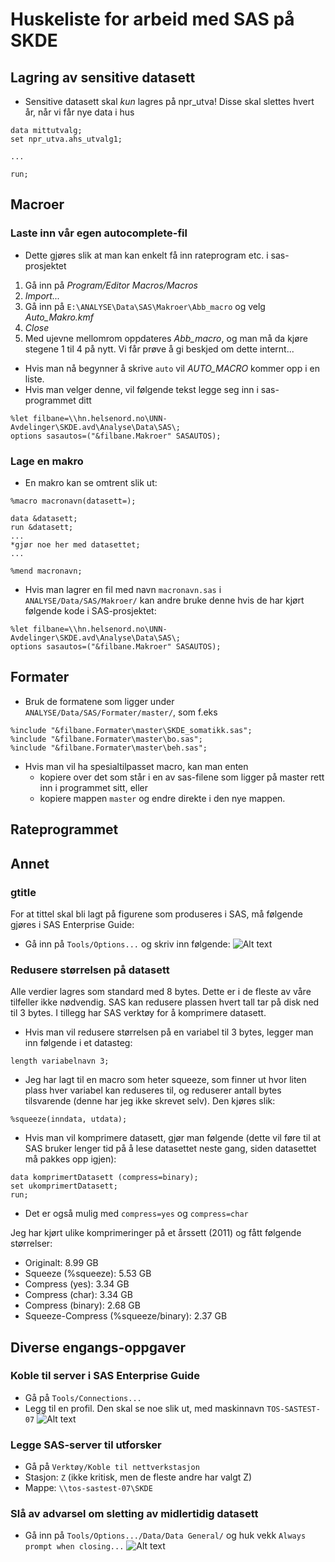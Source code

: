 # Huskeliste for arbeid med SAS på SKDE

## Lagring av sensitive datasett

- Sensitive datasett skal *kun* lagres på npr_utva! Disse skal slettes hvert år, når vi får nye data i hus
```sas
data mittutvalg;
set npr_utva.ahs_utvalg1;

...

run;
```


## Macroer

### Laste inn vår egen autocomplete-fil

- Dette gjøres slik at man kan enkelt få inn rateprogram etc. i sas-prosjektet

1. Gå inn på *Program/Editor Macros/Macros*
2. *Import...*
3. Gå inn på `E:\ANALYSE\Data\SAS\Makroer\Abb_macro` og velg *Auto_Makro.kmf*
4. *Close*
5. Med ujevne mellomrom oppdateres *Abb_macro*, og man må da kjøre stegene 1 til 4 på nytt. Vi får prøve å gi beskjed om dette internt...

- Hvis man nå begynner å skrive `auto` vil *AUTO_MACRO* kommer opp i en liste.
- Hvis man velger denne, vil følgende tekst legge seg inn i sas-programmet ditt
```
%let filbane=\\hn.helsenord.no\UNN-Avdelinger\SKDE.avd\Analyse\Data\SAS\;
options sasautos=("&filbane.Makroer" SASAUTOS);
```

### Lage en makro

- En makro kan se omtrent slik ut:
```
%macro macronavn(datasett=);

data &datasett;
run &datasett;
...
*gjør noe her med datasettet;
...

%mend macronavn;
```
- Hvis man lagrer en fil med navn `macronavn.sas` i `ANALYSE/Data/SAS/Makroer/` kan andre bruke denne hvis de har kjørt følgende kode i SAS-prosjektet:
```
%let filbane=\\hn.helsenord.no\UNN-Avdelinger\SKDE.avd\Analyse\Data\SAS\;
options sasautos=("&filbane.Makroer" SASAUTOS);
```

## Formater

- Bruk de formatene som ligger under `ANALYSE/Data/SAS/Formater/master/`, som f.eks
```
%include "&filbane.Formater\master\SKDE_somatikk.sas";
%include "&filbane.Formater\master\bo.sas";
%include "&filbane.Formater\master\beh.sas";
```
- Hvis man vil ha spesialtilpasset macro, kan man enten 
  - kopiere over det som står i en av sas-filene som ligger på master rett inn i programmet sitt, eller
  - kopiere mappen `master` og endre direkte i den nye mappen.

## Rateprogrammet


  
## Annet

### gtitle

For at tittel skal bli lagt på figurene som produseres i SAS, må følgende gjøres i SAS Enterprise Guide:

- Gå inn på `Tools/Options...` og skriv inn følgende:
![Alt text](figurer/sas_gtitle.png)

### Redusere størrelsen på datasett

Alle verdier lagres som standard med 8 bytes. Dette er i de fleste av våre tilfeller ikke nødvendig. SAS kan redusere plassen hvert tall tar på disk ned til 3 bytes. I tillegg har SAS verktøy for å komprimere datasett.

- Hvis man vil redusere størrelsen på en variabel til 3 bytes, legger man inn følgende i et datasteg:
```
length variabelnavn 3;
```
- Jeg har lagt til en macro som heter squeeze, som finner ut hvor liten plass hver variabel kan reduseres til, og reduserer antall bytes tilsvarende (denne har jeg ikke skrevet selv). Den kjøres slik:
```
%squeeze(inndata, utdata);
```
- Hvis man vil komprimere datasett, gjør man følgende (dette vil føre til at SAS bruker lenger tid på å lese datasettet neste gang, siden datasettet må pakkes opp igjen):
```
data komprimertDatasett (compress=binary);
set ukomprimertDatasett;
run;
```
- Det er også mulig med `compress=yes` og `compress=char`

Jeg har kjørt ulike komprimeringer på et årssett (2011) og fått følgende størrelser:

- Originalt:  8.99 GB 
- Squeeze (%squeeze): 5.53 GB
- Compress (yes): 3.34 GB
- Compress (char): 3.34 GB
- Compress (binary): 2.68 GB
- Squeeze-Compress (%squeeze/binary): 2.37 GB

## Diverse engangs-oppgaver

### Koble til server i SAS Enterprise Guide

- Gå på `Tools/Connections...`
- Legg til en profil. Den skal se noe slik ut, med maskinnavn `TOS-SASTEST-07`
![Alt text](figurer/sas_server.png)


### Legge SAS-server til utforsker

- Gå på `Verktøy/Koble til nettverkstasjon`
- Stasjon: `Z` (ikke kritisk, men de fleste andre har valgt Z)
- Mappe: `\\tos-sastest-07\SKDE`

### Slå av advarsel om sletting av midlertidig datasett

- Gå inn på `Tools/Options.../Data/Data General/` og huk vekk `Always prompt when closing...`
![Alt text](figurer/sas_tmpdata.png)




